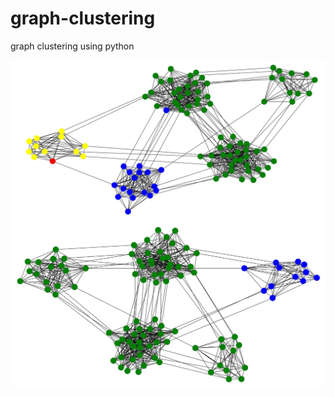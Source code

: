 # graph-clustering
graph clustering using python

![alt text](out2.jpg "4 cluster")
![alt text](out1.jpg "2 cluster")

